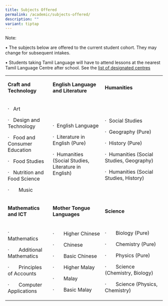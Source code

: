 ```yaml
---
title: Subjects Offered
permalink: /academic/subjects-offered/
description: ""
variant: tiptap
---
```

<p>Note:</p>
<p>• The subjects below are offered to the current student cohort. They may
change for subsequent intakes.</p>
<p>• Students taking Tamil Language will have to attend lessons at the nearest
Tamil Language Centre after school. See the&nbsp;<a href="https://www.moe.gov.sg/secondary/courses/express/electives?term=Language&amp;subterm=Tamil%20Language" rel="noopener noreferrer nofollow" target="_blank">list of designated centres</a>
</p>
<table style="minWidth: 75px">
<colgroup>
<col>
<col>
<col>
</colgroup>
<tbody>
<tr>
<td rowspan="1" colspan="1">
<p><strong>Craft and Technology</strong>
</p>
</td>
<td rowspan="1" colspan="1">
<p><strong>English Language and Literature</strong>
</p>
</td>
<td rowspan="1" colspan="1">
<p><strong>Humanities</strong>
</p>
</td>
</tr>
<tr>
<td rowspan="1" colspan="1">
<p>·&nbsp;&nbsp;&nbsp;Art</p>
<p>·&nbsp;&nbsp; Design and Technology</p>
<p>·&nbsp;&nbsp;&nbsp;Food and Consumer Education</p>
<p>·&nbsp;&nbsp;&nbsp;Food Studies</p>
<p>·&nbsp;&nbsp;&nbsp;Nutrition and Food Science</p>
<p>·&nbsp;&nbsp;&nbsp;&nbsp;&nbsp;&nbsp; Music</p>
</td>
<td rowspan="1" colspan="1">
<p>·&nbsp;&nbsp;English Language</p>
<p>·&nbsp;&nbsp;Literature&nbsp;in English (Pure)</p>
<p>·&nbsp;&nbsp;Humanities (Social Studies, Literature in English)</p>
</td>
<td rowspan="1" colspan="1">
<p>·&nbsp;&nbsp;Social Studies</p>
<p>·&nbsp;&nbsp;Geography&nbsp;(Pure)</p>
<p>·&nbsp;&nbsp;History&nbsp;(Pure)</p>
<p>·&nbsp;&nbsp;Humanities (Social Studies, Geography)</p>
<p>·&nbsp; Humanities (Social Studies, History)</p>
</td>
</tr>
<tr>
<td rowspan="1" colspan="1">
<p><strong>Mathematics and ICT</strong>
</p>
</td>
<td rowspan="1" colspan="1">
<p><strong>Mother Tongue Languages</strong>
</p>
</td>
<td rowspan="1" colspan="1">
<p><strong>Science</strong>
</p>
</td>
</tr>
<tr>
<td rowspan="1" colspan="1">
<p>·&nbsp;&nbsp;&nbsp;&nbsp;&nbsp;&nbsp; Mathematics</p>
<p>·&nbsp;&nbsp;&nbsp;&nbsp;&nbsp;&nbsp; Additional Mathematics</p>
<p>·&nbsp;&nbsp;&nbsp;&nbsp;&nbsp;&nbsp; Principles of Accounts</p>
<p>·&nbsp;&nbsp;&nbsp;&nbsp;&nbsp;&nbsp; Computer Applications&nbsp;</p>
</td>
<td rowspan="1" colspan="1">
<p>·&nbsp;&nbsp;&nbsp;&nbsp;&nbsp;&nbsp; Higher Chinese</p>
<p>·&nbsp;&nbsp;&nbsp;&nbsp;&nbsp;&nbsp; Chinese</p>
<p>·&nbsp;&nbsp;&nbsp;&nbsp;&nbsp;&nbsp; Basic Chinese</p>
<p>·&nbsp;&nbsp;&nbsp;&nbsp;&nbsp;&nbsp; Higher Malay</p>
<p>·&nbsp;&nbsp;&nbsp;&nbsp;&nbsp;&nbsp; Malay</p>
<p>·&nbsp;&nbsp;&nbsp;&nbsp;&nbsp;&nbsp; Basic Malay</p>
</td>
<td rowspan="1" colspan="1">
<p>·&nbsp;&nbsp;&nbsp;&nbsp;&nbsp;&nbsp; Biology (Pure)</p>
<p>·&nbsp;&nbsp;&nbsp;&nbsp;&nbsp;&nbsp; Chemistry&nbsp;(Pure)</p>
<p>·&nbsp;&nbsp;&nbsp;&nbsp;&nbsp;&nbsp; Physics&nbsp;(Pure)</p>
<p>·&nbsp;&nbsp;&nbsp;&nbsp;&nbsp;&nbsp; Science (Chemistry, Biology)</p>
<p>·&nbsp;&nbsp;&nbsp;&nbsp;&nbsp;&nbsp; Science (Physics, Chemistry)</p>
</td>
</tr>
</tbody>
</table>
<p>&nbsp;</p>